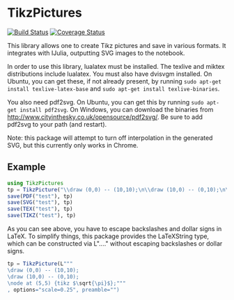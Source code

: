 # TikzPictures

[![Build Status](https://travis-ci.org/sisl/TikzPictures.jl.svg)](https://travis-ci.org/sisl/TikzPictures.jl)
[![Coverage Status](https://coveralls.io/repos/github/sisl/TikzPictures.jl/badge.svg?branch=master)](https://coveralls.io/github/sisl/TikzPictures.jl?branch=master)



This library allows one to create Tikz pictures and save in various formats. It integrates with IJulia, outputting SVG images to the notebook.

In order to use this library, lualatex must be installed. The texlive and miktex distributions include lualatex. You must also have dvisvgm installed. On Ubuntu, you can get these, if not already present, by running `sudo apt-get install texlive-latex-base` and `sudo apt-get install texlive-binaries`.

You also need pdf2svg. On Ubuntu, you can get this by running `sudo apt-get install pdf2svg`. On Windows, you can download the binaries from http://www.cityinthesky.co.uk/opensource/pdf2svg/. Be sure to add pdf2svg to your path (and restart).

Note: this package will attempt to turn off interpolation in the generated SVG, but this currently only works in Chrome.

## Example

```julia
using TikzPictures
tp = TikzPicture("\\draw (0,0) -- (10,10);\n\\draw (10,0) -- (0,10);\n\\node at (5,5) {tikz \$\\sqrt{\\pi}\$};", options="scale=0.25", preamble="")
save(PDF("test"), tp)
save(SVG("test"), tp)
save(TEX("test"), tp)
save(TIKZ("test"), tp)
```

As you can see above, you have to escape backslashes and dollar signs in LaTeX. To simplify things, this package provides the LaTeXString type, which can be constructed via L"...." without escaping backslashes or dollar signs.

```julia
tp = TikzPicture(L"""
\draw (0,0) -- (10,10);
\draw (10,0) -- (0,10);
\node at (5,5) {tikz $\sqrt{\pi}$};"""
, options="scale=0.25", preamble="")
```
